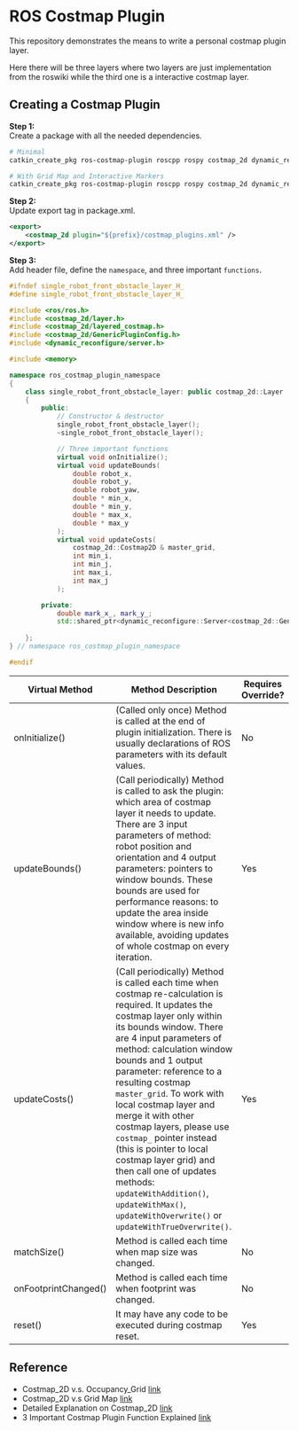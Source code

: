 # ROS Costmap Plugin

This repository demonstrates the means to write a personal costmap plugin layer.

Here there will be three layers where two layers are just implementation from the roswiki while the third one is a interactive costmap layer.  

## Creating a Costmap Plugin

**Step 1:**  
Create a package with all the needed dependencies.  
```bash
# Minimal
catkin_create_pkg ros-costmap-plugin roscpp rospy costmap_2d dynamic_reconfigure

# With Grid Map and Interactive Markers
catkin_create_pkg ros-costmap-plugin roscpp rospy costmap_2d dynamic_reconfigure grid_map_ros interactive_markers
```

**Step 2:**  
Update export tag in package.xml.  
```xml
<export>
    <costmap_2d plugin="${prefix}/costmap_plugins.xml" />
</export>
```

**Step 3:**  
Add header file, define the `namespace`, and three important `functions`.  
```cpp
#ifndef single_robot_front_obstacle_layer_H_
#define single_robot_front_obstacle_layer_H_

#include <ros/ros.h>
#include <costmap_2d/layer.h>
#include <costmap_2d/layered_costmap.h>
#include <costmap_2d/GenericPluginConfig.h>
#include <dynamic_reconfigure/server.h>

#include <memory>

namespace ros_costmap_plugin_namespace
{
    class single_robot_front_obstacle_layer: public costmap_2d::Layer
    {
        public:
            // Constructor & destructor
            single_robot_front_obstacle_layer();
            ~single_robot_front_obstacle_layer();

            // Three important functions
            virtual void onInitialize();
            virtual void updateBounds(
                double robot_x,
                double robot_y,
                double robot_yaw,
                double * min_x,
                double * min_y,
                double * max_x,
                double * max_y
            );
            virtual void updateCosts(
                costmap_2d::Costmap2D & master_grid,
                int min_i, 
                int min_j,
                int max_i,
                int max_j
            );

        private:
            double mark_x_, mark_y_;
            std::shared_ptr<dynamic_reconfigure::Server<costmap_2d::GenericPluginConfig>> dym_srv_;
 
    };
} // namespace ros_costmap_plugin_namespace

#endif
```

Virtual Method | Method Description | Requires Override?
--- | --- | ---
onInitialize() | (Called only once) Method is called at the end of plugin initialization. There is usually declarations of ROS parameters with its default values. | No
updateBounds() | (Call periodically) Method is called to ask the plugin: which area of costmap layer it needs to update. There are 3 input parameters of method: robot position and orientation and 4 output parameters: pointers to window bounds. These bounds are used for performance reasons: to update the area inside window where is new info available, avoiding updates of whole costmap on every iteration. |  Yes
updateCosts() | (Call periodically) Method is called each time when costmap re-calculation is required. It updates the costmap layer only within its bounds window. There are 4 input parameters of method: calculation window bounds and 1 output parameter: reference to a resulting costmap `master_grid`. To work with local costmap layer and merge it with other costmap layers, please use `costmap_` pointer instead (this is pointer to local costmap layer grid) and then call one of updates methods: `updateWithAddition()`, `updateWithMax()`, `updateWithOverwrite()` or `updateWithTrueOverwrite()`. | Yes
matchSize() | Method is called each time when map size was changed. | No
onFootprintChanged() | Method is called each time when footprint was changed. | No
reset() | It may have any code to be executed during costmap reset. | Yes

## Reference

- Costmap_2D v.s. Occupancy_Grid [link](https://answers.ros.org/question/60026/difference-between-costmap2d-and-occupancygrid-not-clear/)
- Costmap_2D v.s Grid Map [link](https://github.com/stonier/cost_map)
- Detailed Explanation on Costmap_2D [link](https://www.programmersought.com/article/7101361061/)
- 3 Important Costmap Plugin Function Explained [link](https://github.com/ros-planning/navigation2/pull/1541/files/0b6c7483bbd54d697c1f78c855e68bfd0e94e55e)
